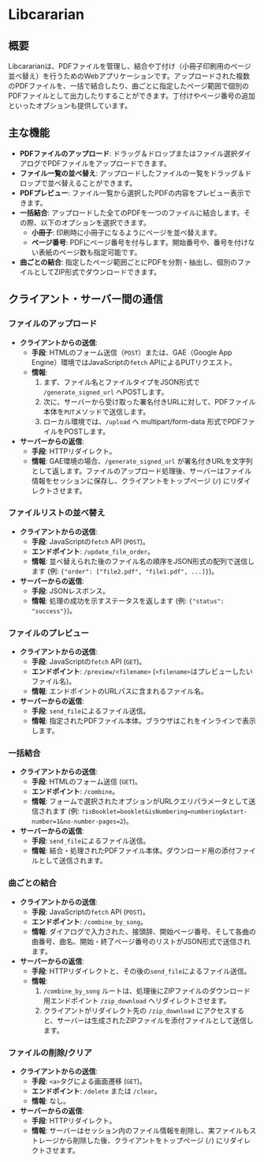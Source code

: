 # Libcararian

## 概要

Libcararianは、PDFファイルを管理し、結合や丁付け（小冊子印刷用のページ並べ替え）を行うためのWebアプリケーションです。アップロードされた複数のPDFファイルを、一括で結合したり、曲ごとに指定したページ範囲で個別のPDFファイルとして出力したりすることができます。丁付けやページ番号の追加といったオプションも提供しています。

## 主な機能

* **PDFファイルのアップロード**: ドラッグ＆ドロップまたはファイル選択ダイアログでPDFファイルをアップロードできます。
* **ファイル一覧の並べ替え**: アップロードしたファイルの一覧をドラッグ＆ドロップで並べ替えることができます。
* **PDFプレビュー**: ファイル一覧から選択したPDFの内容をプレビュー表示できます。
* **一括結合**: アップロードした全てのPDFを一つのファイルに結合します。その際、以下のオプションを選択できます。
    * **小冊子**: 印刷時に小冊子になるようにページを並べ替えます。
    * **ページ番号**: PDFにページ番号を付与します。開始番号や、番号を付けない表紙のページ数も指定可能です。
* **曲ごとの結合**: 指定したページ範囲ごとにPDFを分割・抽出し、個別のファイルとしてZIP形式でダウンロードできます。

## クライアント・サーバー間の通信

### ファイルのアップロード

* **クライアントからの送信**:
    * **手段**: HTMLのフォーム送信（`POST`）または、GAE（Google App Engine）環境ではJavaScriptの`fetch` APIによるPUTリクエスト。
    * **情報**:
        1.  まず、ファイル名とファイルタイプをJSON形式で `/generate_signed_url` へPOSTします。
        2.  次に、サーバーから受け取った署名付きURLに対して、PDFファイル本体を`PUT`メソッドで送信します。
        3.  ローカル環境では、`/upload` へ multipart/form-data 形式でPDFファイルをPOSTします。
* **サーバーからの返信**:
    * **手段**: HTTPリダイレクト。
    * **情報**: GAE環境の場合、`/generate_signed_url` が署名付きURLを文字列として返します。ファイルのアップロード処理後、サーバーはファイル情報をセッションに保存し、クライアントをトップページ (`/`) にリダイレクトさせます。

### ファイルリストの並べ替え

* **クライアントからの送信**:
    * **手段**: JavaScriptの`fetch` API (`POST`)。
    * **エンドポイント**: `/update_file_order`。
    * **情報**: 並べ替えられた後のファイル名の順序をJSON形式の配列で送信します (例: `{"order": ["file2.pdf", "file1.pdf", ...]}`)。
* **サーバーからの返信**:
    * **手段**: JSONレスポンス。
    * **情報**: 処理の成功を示すステータスを返します (例: `{"status": "success"}`)。

### ファイルのプレビュー

* **クライアントからの送信**:
    * **手段**: JavaScriptの`fetch` API (`GET`)。
    * **エンドポイント**: `/preview/<filename>` (`<filename>`はプレビューしたいファイル名)。
    * **情報**: エンドポイントのURLパスに含まれるファイル名。
* **サーバーからの返信**:
    * **手段**: `send_file`によるファイル送信。
    * **情報**: 指定されたPDFファイル本体。ブラウザはこれをインラインで表示します。

### 一括結合

* **クライアントからの送信**:
    * **手段**: HTMLのフォーム送信 (`GET`)。
    * **エンドポイント**: `/combine`。
    * **情報**: フォームで選択されたオプションがURLクエリパラメータとして送信されます (例: `?isBooklet=booklet&isNumbering=numbering&start-number=1&no-number-pages=2`)。
* **サーバーからの返信**:
    * **手段**: `send_file`によるファイル送信。
    * **情報**: 結合・処理されたPDFファイル本体。ダウンロード用の添付ファイルとして送信されます。

### 曲ごとの結合

* **クライアントからの送信**:
    * **手段**: JavaScriptの`fetch` API (`POST`)。
    * **エンドポイント**: `/combine_by_song`。
    * **情報**: ダイアログで入力された、接頭辞、開始ページ番号、そして各曲の曲番号、曲名、開始・終了ページ番号のリストがJSON形式で送信されます。
* **サーバーからの返信**:
    * **手段**: HTTPリダイレクトと、その後の`send_file`によるファイル送信。
    * **情報**:
        1.  `/combine_by_song` ルートは、処理後にZIPファイルのダウンロード用エンドポイント `/zip_download` へリダイレクトさせます。
        2.  クライアントがリダイレクト先の `/zip_download` にアクセスすると、サーバーは生成されたZIPファイルを添付ファイルとして送信します。

### ファイルの削除/クリア

* **クライアントからの送信**:
    * **手段**: `<a>`タグによる画面遷移 (`GET`)。
    * **エンドポイント**: `/delete` または `/clear`。
    * **情報**: なし。
* **サーバーからの返信**:
    * **手段**: HTTPリダイレクト。
    * **情報**: サーバーはセッション内のファイル情報を削除し、実ファイルもストレージから削除した後、クライアントをトップページ (`/`) にリダイレクトさせます。